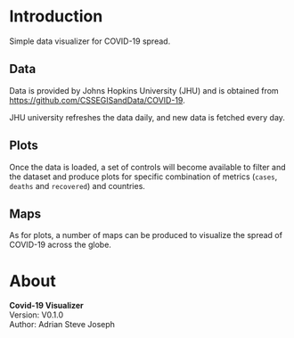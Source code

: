 # Introduction

Simple data visualizer for COVID-19 spread.

## Data

Data is provided by Johns Hopkins University (JHU) and is obtained from <https://github.com/CSSEGISandData/COVID-19>. 

JHU university refreshes the data daily, and new data is fetched every day.

## Plots

Once the data is loaded, a set of controls will become available to filter and the dataset and produce plots for specific combination of metrics (`cases`, `deaths` and `recovered`) and countries.

## Maps

As for plots, a number of maps can be produced to visualize the spread of COVID-19 across the globe.

# About
<b>Covid-19 Visualizer</b>
<br/>
Version: V0.1.0
<br/>
Author: Adrian Steve Joseph
